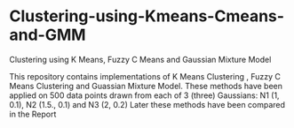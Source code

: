 # Clustering-using-Kmeans-Cmeans-and-GMM
Clustering using K Means, Fuzzy C Means and Gaussian Mixture Model

This repository contains implementations of K Means Clustering , Fuzzy C Means Clustering and Guassian Mixture Model.
These methods have been applied on 500 data points drawn from each of 3 (three) Gaussians: N1 (1, 0.1), N2 (1.5., 0.1) and N3 (2, 0.2)
Later these methods have been compared in the Report
